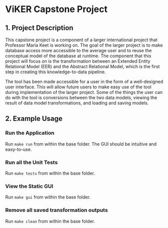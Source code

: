 # ViKER Capstone Project

## 1. Project Description

This capstone project is a component of a larger international project that Professor Maria Keet is working on. The goal of the larger project is to make database access more accessible to the average user and to reuse the conceptual model of the database at runtime. The component that this project will focus on is the transformation between an Extended Entity Relational Model (EER) and the Abstract Relational Model, which is the first step in creating this knowledge-to-data pipeline.

The tool has been made accessible for a user in the form of a well-designed user interface. This will allow future users to make easy use of the tool during implementation of the larger project. Some of the things the user can do with the tool is conversions between the two data models, viewing the result of data model transformations, and loading and saving models.

## 2. Example Usage

### Run the Application

Run `make run` from within the base folder. The GUI should be intuitive and easy-to-use.

### Run all the Unit Tests

Run `make tests` from within the base folder.

### View the Static GUI

Run `make gui` from within the base folder.

### Remove all saved transformation outputs

Run `make clean` from within the base folder.  
